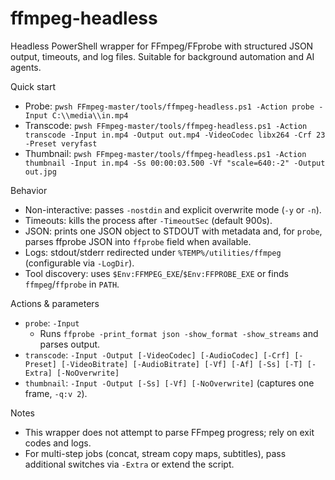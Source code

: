 ffmpeg-headless
================

Headless PowerShell wrapper for FFmpeg/FFprobe with structured JSON output, timeouts, and log files. Suitable for background automation and AI agents.

Quick start
- Probe: `pwsh FFmpeg-master/tools/ffmpeg-headless.ps1 -Action probe -Input C:\\media\\in.mp4`
- Transcode: `pwsh FFmpeg-master/tools/ffmpeg-headless.ps1 -Action transcode -Input in.mp4 -Output out.mp4 -VideoCodec libx264 -Crf 23 -Preset veryfast`
- Thumbnail: `pwsh FFmpeg-master/tools/ffmpeg-headless.ps1 -Action thumbnail -Input in.mp4 -Ss 00:00:03.500 -Vf "scale=640:-2" -Output out.jpg`

Behavior
- Non-interactive: passes `-nostdin` and explicit overwrite mode (`-y` or `-n`).
- Timeouts: kills the process after `-TimeoutSec` (default 900s).
- JSON: prints one JSON object to STDOUT with metadata and, for `probe`, parses ffprobe JSON into `ffprobe` field when available.
- Logs: stdout/stderr redirected under `%TEMP%/utilities/ffmpeg` (configurable via `-LogDir`).
- Tool discovery: uses `$Env:FFMPEG_EXE`/`$Env:FFPROBE_EXE` or finds `ffmpeg`/`ffprobe` in `PATH`.

Actions & parameters
- `probe`: `-Input`
  - Runs `ffprobe -print_format json -show_format -show_streams` and parses output.
- `transcode`: `-Input -Output [-VideoCodec] [-AudioCodec] [-Crf] [-Preset] [-VideoBitrate] [-AudioBitrate] [-Vf] [-Af] [-Ss] [-T] [-Extra] [-NoOverwrite]`
- `thumbnail`: `-Input -Output [-Ss] [-Vf] [-NoOverwrite]` (captures one frame, `-q:v 2`).

Notes
- This wrapper does not attempt to parse FFmpeg progress; rely on exit codes and logs.
- For multi-step jobs (concat, stream copy maps, subtitles), pass additional switches via `-Extra` or extend the script.

